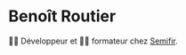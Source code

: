 # Benoît Routier

👨‍💻 Développeur et 👨‍🏫 formateur chez [Semifir](https://fr.linkedin.com/company/semifir).


